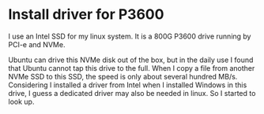 # Install driver for P3600

I use an Intel SSD for my linux system. It is a 800G P3600 drive running by PCI-e and NVMe.

Ubuntu can drive this NVMe disk out of the box, but in the daily use I found that Ubuntu cannot tap this drive to the full. When I copy a file from another NVMe SSD to this SSD, the speed is only about several hundred MB/s. Considering I installed a driver from Intel when I installed Windows in this drive, I guess a dedicated driver may also be needed in linux. So I started to look up.

